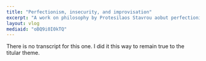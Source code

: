 ```yaml
---
title: "Perfectionism, insecurity, and improvisation"
excerpt: "A work on philosophy by Protesilaos Stavrou aobut perfectionism, insecurity, and improvisation."
layout: vlog
mediaid: "oBQ9i0I0kTQ"
---
```


There is no transcript for this one.  I did it this way to remain true
to the titular theme.
